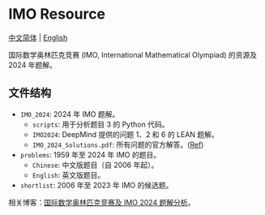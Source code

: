 # IMO Resource

[中文简体](README.md) | [English](README-en.md)

国际数学奥林匹克竞赛 (IMO, International Mathematical Olympiad) 的资源及 2024 年题解。

## 文件结构

- `IMO_2024`: 2024 年 IMO 题解。
  - `scripts`: 用于分析题目 3 的 Python 代码。
  - `IMO2024`: DeepMind 提供的问题 1、2 和 6 的 LEAN 题解。
  - `IMO_2024_Solutions.pdf`: 所有问题的官方解答。([Ref](https://static1.squarespace.com/static/6466334ad7b8bd6423671df6/t/6697e748ea84cc7893e4aab8/1721231178032/IMO+2024+-+Paper+1+Solutions.pdf))
- `problems`: 1959 年至 2024 年 IMO 的题目。
  - `Chinese`: 中文版题目（自 2006 年起）。
  - `English`: 英文版题目。
- `shortlist`: 2006 年至 2023 年 IMO 的候选题。

相关博客：[国际数学奥林匹克竞赛及 IMO 2024 题解分析](https://lookeng.cn/2024/09/04/imo-competition/)。